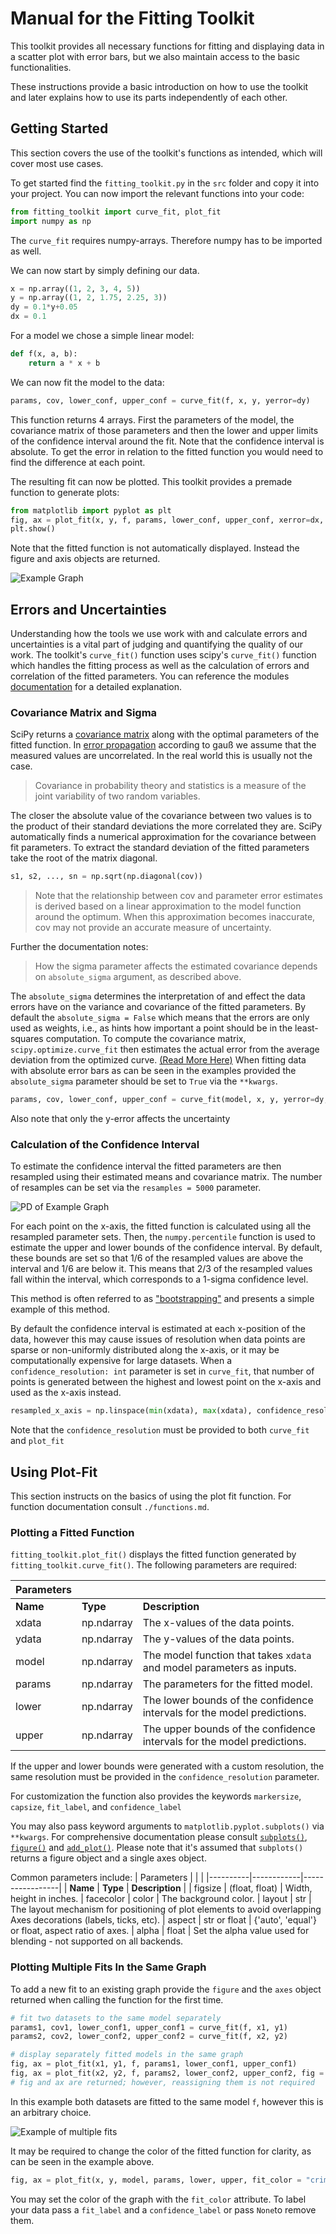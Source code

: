 # Manual for the Fitting Toolkit

This toolkit provides all necessary functions for fitting and displaying data in a scatter plot with error bars, but we also maintain access to the basic functionalities.

These instructions provide a basic introduction on how to use the toolkit and later explains how to use its parts independently of each other.

## Getting Started

This section covers the use of the toolkit's functions as intended, which will cover most use cases.

To get started find the `fitting_toolkit.py` in the `src` folder and copy it into your project.
You can now import the relevant functions into your code:
```python
from fitting_toolkit import curve_fit, plot_fit 
import numpy as np
```
The `curve_fit` requires numpy-arrays. Therefore numpy has to be imported as well.

We can now start by simply defining our data.
```python
x = np.array((1, 2, 3, 4, 5))
y = np.array((1, 2, 1.75, 2.25, 3))
dy = 0.1*y+0.05
dx = 0.1
```
For a model we chose a simple linear model:
```python
def f(x, a, b):
    return a * x + b
```
We can now fit the model to the data:
```python
params, cov, lower_conf, upper_conf = curve_fit(f, x, y, yerror=dy)
```
This function returns 4 arrays. First the parameters of the model, the covariance matrix of those parameters and then the lower and upper limits of the confidence interval around the fit. Note that the confidence interval is absolute. To get the error in relation to the fitted function you would need to find the difference at each point.

The resulting fit can now be plotted. This toolkit provides a premade function to generate plots:
```python
from matplotlib import pyplot as plt
fig, ax = plot_fit(x, y, f, params, lower_conf, upper_conf, xerror=dx, yerror=dy)
plt.show()
```
Note that the fitted function is not automatically displayed. Instead the figure and axis objects are returned.

![Example Graph](./img/example_fit.png)

## Errors and Uncertainties

Understanding how the tools we use work with and calculate errors and uncertainties is a vital part of judging and quantifying the quality of our work. The toolkit's `curve_fit()` function uses scipy's `curve_fit()` function which handles the fitting process as well as the calculation of errors and correlation of the fitted parameters. You can reference the modules [documentation](https://docs.scipy.org/doc/scipy/reference/generated/scipy.optimize.curve_fit.html) for a detailed explanation.

### Covariance Matrix and Sigma

SciPy returns a [covariance matrix](https://en.wikipedia.org/wiki/Covariance) along with the optimal parameters of the fitted function. In [error propagation](https://en.wikipedia.org/wiki/Propagation_of_uncertainty) according to gauß we assume that the measured values are uncorrelated. In the real world this is usually not the case.

> Covariance in probability theory and statistics is a measure of the joint variability of two random variables.

The closer the absolute value of the covariance between two values is to the product of their standard deviations the more correlated they are. SciPy automatically finds a numerical approximation for the covariance between fit parameters. To extract the standard deviation of the fitted parameters take the root of the matrix diagonal.

```python
s1, s2, ..., sn = np.sqrt(np.diagonal(cov))
```

> Note that the relationship between cov and parameter error estimates is derived based on a linear approximation to the model function around the optimum. When this approximation becomes inaccurate, cov may not provide an accurate measure of uncertainty.

Further the documentation notes:

> How the sigma parameter affects the estimated covariance depends on `absolute_sigma` argument, as described above.

The `absolute_sigma` determines the interpretation of and effect the data errors have on the variance and covariance of the fitted parameters. By default the `absolute_sigma = False` which means that the errors are only used as weights, i.e., as hints how important a point should be in the least-squares computation. To compute the covariance matrix, `scipy.optimize.curve_fit` then estimates the actual error from the average deviation from the optimized curve. [(Read More Here)](https://wwwstaff.ari.uni-heidelberg.de/tsapras/pub/pycourse/15.html) When fitting data with absolute error bars as can be seen in the examples provided the `absolute_sigma` parameter should be set to `True` via the `**kwargs`.

```python
params, cov, lower_conf, upper_conf = curve_fit(model, x, y, yerror=dy, absolute_sigma = True)
```

Also note that only the y-error affects the uncertainty

### Calculation of the Confidence Interval

To estimate the confidence interval the fitted parameters are then resampled using their estimated means and covariance matrix. The number of resamples can be set via the `resamples = 5000` parameter.

![PD of Example Graph](./img/example_fit_pdf.png)

For each point on the x-axis, the fitted function is calculated using all the resampled parameter sets. Then, the `numpy.percentile` function is used to estimate the upper and lower bounds of the confidence interval. By default, these bounds are set so that 1/6 of the resampled values are above the interval and 1/6 are below it. This means that 2/3 of the resampled values fall within the interval, which corresponds to a 1-sigma confidence level.

This method is often referred to as ["bootstrapping"](https://en.wikipedia.org/wiki/Bootstrapping_(statistics)) and presents a simple example of this method.

By default the confidence interval is estimated at each x-position of the data, however this may cause issues of resolution when data points are sparse or non-uniformly distributed along the x-axis, or it may be computationally expensive for large datasets. When a `confidence_resolution: int` parameter is set in `curve_fit`, that number of points is generated between the highest and lowest point on the x-axis and used as the x-axis instead.

```python
resampled_x_axis = np.linspace(min(xdata), max(xdata), confidence_resolution) 
```

Note that the `confidence_resolution` must be provided to both `curve_fit` and `plot_fit`  

## Using Plot-Fit

This section instructs on the basics of using the plot fit function.
For function documentation consult `./functions.md`.

### Plotting a Fitted Function

`fitting_toolkit.plot_fit()` displays the fitted function generated by `fitting_toolkit.curve_fit()`. The following parameters are required:

| Parameters | | |
|----------|------------|-----------------|
| **Name** | **Type**   | **Description** |
| xdata    | np.ndarray | The x-values of the data points.
| ydata    | np.ndarray | The y-values of the data points.
| model    | np.ndarray | The model function that takes `xdata` and model parameters as inputs.
| params   | np.ndarray | The parameters for the fitted model.
| lower    | np.ndarray | The lower bounds of the confidence intervals for the model predictions. 
| upper    | np.ndarray | The upper bounds of the confidence intervals for the model predictions.

If the upper and lower bounds were generated with a custom resolution, the same resolution must be provided in the `confidence_resolution` parameter.

For customization the function also provides the keywords `markersize`, `capsize`, `fit_label`, and `confidence_label`

You may also pass keyword arguments to `matplotlib.pyplot.subplots()` via `**kwargs`. 
For comprehensive documentation please consult [`subplots()`](https://matplotlib.org/stable/api/_as_gen/matplotlib.pyplot.subplots.html), [`figure()`](https://matplotlib.org/stable/api/_as_gen/matplotlib.pyplot.figure.html#matplotlib.pyplot.figure) and [`add_plot()`](https://matplotlib.org/stable/api/_as_gen/matplotlib.figure.Figure.add_subplot.html#matplotlib.figure.Figure.add_subplot).
Please note that it's assumed that `subplots()` returns a figure object and a single axes object.

Common parameters include:
| Parameters | | |
|----------|------------|-----------------|
| **Name** | **Type**   | **Description** |
| figsize | (float, float) |     Width, height in inches.
| facecolor | color | The background color.
| layout | str | The layout mechanism for positioning of plot elements to avoid overlapping Axes decorations (labels, ticks, etc).
| aspect | str or float | {'auto', 'equal'} or float, aspect ratio of axes.
| alpha | float | Set the alpha value used for blending - not supported on all backends.


### Plotting Multiple Fits In the Same Graph

To add a new fit to an existing graph provide the `figure` and the `axes` object returned when calling the function for the first time.

```python
# fit two datasets to the same model separately
params1, cov1, lower_conf1, upper_conf1 = curve_fit(f, x1, y1)
params2, cov2, lower_conf2, upper_conf2 = curve_fit(f, x2, y2)

# display separately fitted models in the same graph
fig, ax = plot_fit(x1, y1, f, params1, lower_conf1, upper_conf1)
fig, ax = plot_fit(x2, y2, f, params2, lower_conf2, upper_conf2, fig = fig, ax = ax)
# fig and ax are returned; however, reassigning them is not required
```

In this example both datasets are fitted to the same model `f`, however this is an arbitrary choice.


![Example of multiple fits](./img/multiple_fits.png)

It may be required to change the color of the fitted function for clarity, as can be seen in the example above.

```python
fig, ax = plot_fit(x, y, model, params, lower, upper, fit_color = "crimson", fit_label="data label", confidence_label="label confidence interval")
```

You may set the color of the graph with the `fit_color` attribute. To label your data pass a `fit_label` and a `confidence_label` or pass `None`to remove them.